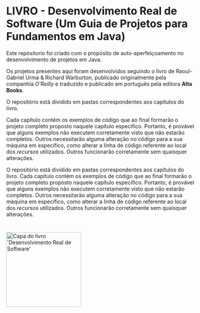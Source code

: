 # LIVRO - Desenvolvimento Real de Software (Um Guia de Projetos para Fundamentos em Java)

Este repósitorio foi criado com o propósito de auto-aperfeiçoamento no desenvolvimento de projetos em Java.

Os projetos presentes aqui foram desenvolvidos seguindo o livro de Raoul-Gabriel Urma & Richard Warburton, publicado originalmente pela companhia *O'Reilly* e traduzido e publicado em português pela editora **Alta Books**.

O repositório está dividido em pastas correspondentes aos capítulos do livro.

Cada capítulo contém os exemplos de código que ao final formarão o projeto completo proposto naquele capítulo específico. Portanto, é provável que alguns exemplos não executem corretamente visto que não estarão completos. Outros necessitarão alguma alteração no código para a sua máquina em específico, como alterar a linha de código referente ao local dos *recursos* utilizados.
Outros funcionarão corretamente sem quaisquer alterações.

O repositório está dividido em pastas correspondentes aos capítulos do livro. Cada capítulo contém os exemplos de código que ao final formarão o projeto completo proposto naquele capítulo específico. Portanto, é provável que alguns exemplos não executem corretamente visto que não estarão completos. Outros necessitarão alguma alteração no código para a sua máquina em específico, como alterar a linha de código referente ao local dos *recursos* utilizados. Outros funcionarão corretamente sem quaisquer alterações.
#
<img src="https://m.media-amazon.com/images/I/81gq4TcAmQL.jpg" width="200px" title="Capa do Livro" alt="Capa do livro 'Desenvolvimento Real de Software'">
